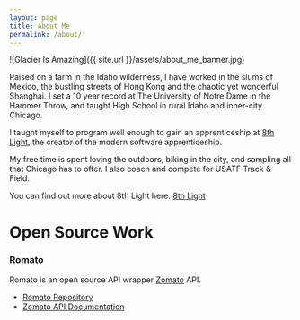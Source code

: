 ```yaml
---
layout: page
title: About Me
permalink: /about/
---
```

![Glacier Is Amazing]({{ site.url }}/assets/about_me_banner.jpg)

Raised on a farm in the Idaho wilderness, I have worked in the slums of Mexico, the bustling streets of Hong Kong and the chaotic yet wonderful Shanghai. I set a 10 year record at The University of Notre Dame in the Hammer Throw, and taught High School in rural Idaho and inner-city Chicago.

I taught myself to program well enough to gain an apprenticeship at [8th Light][8th-light], the creator of the modern software apprenticeship.

My free time is spent loving the outdoors, biking in the city, and sampling all that Chicago has to offer. I also coach and compete for USATF Track & Field.

You can find out more about 8th Light here:
[8th Light][8th-light]

# Open Source Work
### Romato
Romato is an open source API wrapper [Zomato][zomato] API. 
* [Romato Repository][romato]
* [Zomato API Documentation][zomatoAPIDocumentation]

[8th-light]: https://www.8thlight.com
[romato]: https://github.com/kyle-annen/romato
[zomato]: https://www.zomato.com
[zomatoAPIDocumentation]: https://developers.zomato.com/api